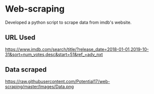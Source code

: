 # Web-scraping

Developed a python script to scrape data from imdb's website.



## URL Used

https://www.imdb.com/search/title/?release_date=2018-01-01,2019-10-31&sort=num_votes,desc&start=51&ref_=adv_nxt

## Data scraped

https://raw.githubusercontent.com/Potential17/web-scraping/master/Images/Data.png
